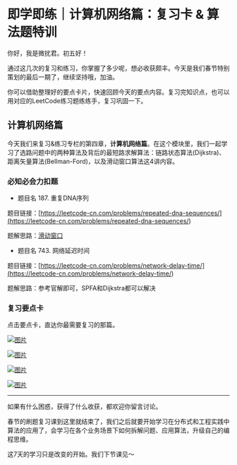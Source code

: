 # 即学即练｜计算机网络篇：复习卡 & 算法题特训

你好，我是微扰君。初五好！

通过这几次的复习和练习，你掌握了多少呢，想必收获颇丰。今天是我们春节特别策划的最后一期了，继续坚持哦，加油。

你可以借助整理好的要点卡片，快速回顾今天的要点内容。复习完知识点，也可以用对应的LeetCode练习题练练手，复习巩固一下。

## 计算机网络篇

今天我们来复习&练习专栏的第四章，**计算机网络篇**。在这个模块里，我们一起学习了选路问题中的两种算法及背后的最短路求解算法：链路状态算法(Dijkstra)、距离矢量算法(Bellman-Ford)，以及滑动窗口算法这4讲内容。

### 必知必会力扣题

- 题目名 187. 重复DNA序列

<!-- -->

题目链接：[https://leetcode-cn.com/problems/repeated-dna-sequences/](<https://leetcode-cn.com/problems/repeated-dna-sequences/>)

题解思路：[滑动窗口](<https://leetcode-cn.com/problems/repeated-dna-sequences/solution/wei-rao-li-lun-hua-dong-chuang-kou-wei-y-dosw/>)

- 题目名 743. 网络延迟时间

<!-- -->

题目链接：[https://leetcode-cn.com/problems/network-delay-time/](<https://leetcode-cn.com/problems/network-delay-time/>)

题解思路：参考官解即可，SPFA和Dijkstra都可以解决

### 复习要点卡

<span class="reference">点击要点卡，直达你最需要复习的那篇。</span>

[![图片](<https://static001.geekbang.org/resource/image/83/e9/835c6c0efc0c6bfd486caef1ef9fb2e9.jpg?wh=1242x2208>)](<https://time.geekbang.org/column/article/478513>)

[![图片](<https://static001.geekbang.org/resource/image/cf/d2/cf11238b2b572a42f4712ae13da2a5d2.jpg?wh=1242x2208>)](<https://time.geekbang.org/column/article/479755>)

[![图片](<https://static001.geekbang.org/resource/image/fd/45/fd87feb5ffb1589ae4de7bc7662b5545.jpg?wh=1242x2208>)](<https://time.geekbang.org/column/article/481302>)

[![图片](<https://static001.geekbang.org/resource/image/82/aa/8203b56805af5e8753afc35a61e32daa.jpg?wh=1242x2208>)](<https://time.geekbang.org/column/article/482065>)

---

如果有什么困惑，获得了什么收获，都欢迎你留言讨论。

春节的刷题复习课到这里就结束了，我们之后就要开始学习在分布式和工程实践中算法的应用了，会学习在各个业务场景下如何拆解问题、应用算法，升级自己的编程思维。

<!-- [[[read_end]]] -->

这7天的学习只是改变的开始。我们下节课见～

